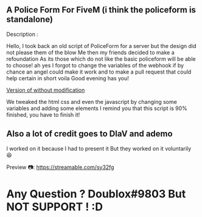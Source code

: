 ## A Police Form For FiveM  (i think the policeform is standalone)

 Description :

Hello, I took back an old script of PoliceForm for a server but the design did not please them of the blow Me then my friends decided to make a refoundation As its those which do not like the basic policeform will be able to choose! ah yes I forgot to change the variables of the webhook if by chance an angel could make it work and to make a pull request that could help certain in short voila Good evening has you!

[Version of without modification](https://forum.cfx.re/t/release-application-police-form/1918729)

We tweaked the html css and even the javascript by changing some variables and adding some elements
I remind you that this script is 90% finished, you have to finish it!

## Also a lot of credit goes to DlaV and ademo 
I worked on it because I had to present it 
But they worked on it voluntarily :laughing:

Preview :camera:: https://streamable.com/sy32fg

# Any Question ? Doublox#9803 But NOT SUPPORT ! :D
